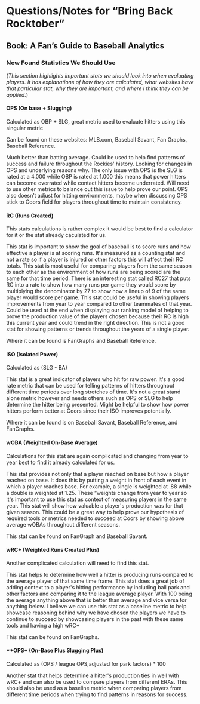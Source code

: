 # **Questions/Notes for “Bring Back Rocktober”**

## **Book: A Fan’s Guide to Baseball Analytics**

### **New Found Statistics We Should Use**

(*This section highlights important stats we should look into when evaluating players. It has explanations of how they are calculated, what websites have that particular stat, why they are important, and where I think they can be applied.*)

#### **OPS (On base + Slugging)** 

Calculated as OBP + SLG, great metric used to evaluate hitters using this singular metric

Can be found on these websites: MLB.com, Baseball Savant, Fan Graphs, Baseball Reference.

Much better than batting average. Could be used to help find patterns of success and failure throughout the Rockies' history. Looking for changes in OPS and underlying reasons why. The only issue with OPS is the SLG is rated at a 4.000 while OBP is rated at 1.000 this means that power hitters can become overrated while contact hitters become underrated. Will need to use other metrics to balance out this issue to help prove our point. OPS also doesn’t adjust for hitting environments, maybe when discussing OPS stick to Coors field for players throughout time to maintain consistency. 

#### **RC (Runs Created)**

This stats calculations is rather complex it would be best to find a calculator for it or the stat already caculated for us. 

This stat is important to show the goal of baseball is to score runs and how effective a player is at scoring runs. It's measured as a counting stat and not a rate so if a player is injured or other factors this will affect their RC totals. This stat is most useful for comparing players from the same season to each other as the environment of how runs are being scored are the same for that time period. There is an interesting stat called RC27 that puts RC into a rate to show how many runs per game they would score by multiplying the denominator by 27 to show how a lineup of 9 of the same player would score per game. This stat could be useful in showing players improvements from year to year compared to other teammates of that year. Could be used at the end when displaying our ranking model of helping to prove the production value of the players chosen because their RC is high this current year and could trend in the right direction. This is not a good stat for showing patterns or trends throughout the years of a single player. 

Where it can be found is FanGraphs and Baseball Reference. 

#### **ISO (Isolated Power)** 

Calculated as (SLG - BA) 

This stat is a great indicator of players who hit for raw power. It's a good rate metric that can be used for telling patterns of hitters throughout different time periods over long stretches of time. It's not a great stand alone metric however and needs others such as OPS or SLG to help determine the hitter being presented. Might be helpful to show how power hitters perform better at Coors since their ISO improves potentially. 

Where it can be found is on Baseball Savant, Baseball Reference, and FanGraphs.

#### **wOBA (Weighted On-Base Average)**

Calculations for this stat are again complicated and changing from year to year best to find it already calculated for us. 

This stat provides not only that a player reached on base but how a player reached on base. It does this by putting a weight in front of each event in which a player reaches base. For example, a single is weighted at .88 while a double is weighted at 1.25. These “weights change from year to year so it's important to use this stat as context of measuring players in the same year. This stat will show how valuable a player's production was for that given season. This could be a great way to help prove our hypothesis of required tools or metrics needed to succeed at Coors by showing above average wOBAs throughout different seasons. 

This stat can be found on FanGraph and Baseball Savant.

#### **wRC+ (Weighted Runs Created Plus)** 

Another complicated calculation will need to find this stat. 

This stat helps to determine how well a hitter is producing runs compared to the average player of that same time frame. This stat does a great job of adding context to a player's hitting performance by including ball park and other factors and comparing it to the league average player. With 100 being the average anything above that is better than average and vice versa for anything below. I believe we can use this stat as a baseline metric to help showcase reasoning behind why we have chosen the players we have to continue to succeed by showcasing players in the past with these same tools and having a high wRC+

This stat can be found on FanGraphs.

#### **OPS+ (On-Base Plus Slugging Plus)

Calculated as (OPS / league OPS,adjusted for park factors) * 100

Another stat that helps determine a hitter's production ties in well with wRC+ and can also be used to compare players from different ERAs. This should also be used as a baseline metric when comparing players from different time periods when trying to find patterns in reasons for success. 


